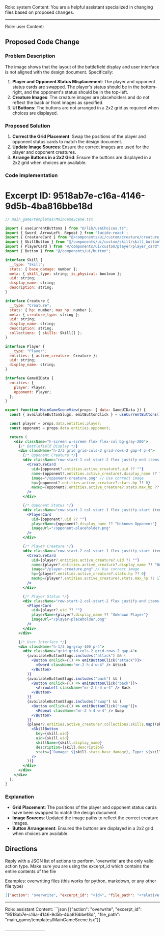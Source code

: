 Role: system
Content: You are a helpful assistant specialized in changing files based on proposed changes.
__________________
Role: user
Content: 
## Proposed Code Change
### Problem Description

The image shows that the layout of the battlefield display and user interface is not aligned with the design document. Specifically:

1. **Player and Opponent Status Misplacement**: The player and opponent status cards are swapped. The player's status should be in the bottom-right, and the opponent's status should be in the top-left.
2. **Creature Images**: The creature images are placeholders and do not reflect the back or front images as specified.
3. **UI Buttons**: The buttons are not arranged in a 2x2 grid as required when choices are displayed.

### Proposed Solution

1. **Correct the Grid Placement**: Swap the positions of the player and opponent status cards to match the design document.
2. **Update Image Sources**: Ensure the correct images are used for the player and opponent creatures.
3. **Arrange Buttons in a 2x2 Grid**: Ensure the buttons are displayed in a 2x2 grid when choices are available.

### Code Implementation

# Excerpt ID: 9518ab7e-c16a-4146-9d5b-4ba816bbe18d
```jsx
// main_game/templates/MainGameScene.tsx

import { useCurrentButtons } from "@/lib/useChoices.ts";
import { Sword, ArrowLeft, Repeat } from 'lucide-react';
import { CreatureCard } from "@/components/ui/custom/creature/creature_card";
import { SkillButton } from "@/components/ui/custom/skill/skill_button";
import { PlayerCard } from "@/components/ui/custom/player/player_card";
import { Button } from "@/components/ui/button";

interface Skill {
  __type: "Skill";
  stats: { base_damage: number };
  meta: { skill_type: string; is_physical: boolean };
  uid: string;
  display_name: string;
  description: string;
}

interface Creature {
  __type: "Creature";
  stats: { hp: number; max_hp: number };
  meta: { creature_type: string };
  uid: string;
  display_name: string;
  description: string;
  collections: { skills: Skill[] };
}

interface Player {
  __type: "Player";
  entities: { active_creature: Creature };
  uid: string;
  display_name: string;
}

interface GameUIData {
  entities: {
    player: Player;
    opponent: Player;
  };
}

export function MainGameSceneView(props: { data: GameUIData }) {
  const { availableButtonSlugs, emitButtonClick } = useCurrentButtons();

  const player = props.data.entities.player;
  const opponent = props.data.entities.opponent;

  return (
    <div className="h-screen w-screen flex flex-col bg-gray-200">
      {/* Battlefield Display */}
      <div className="h-2/3 grid grid-cols-2 grid-rows-2 gap-4 p-4">
        {/* Opponent Creature */}
        <div className="row-start-1 col-start-2 flex justify-end items-start">
          <CreatureCard
            uid={opponent?.entities.active_creature?.uid ?? ""}
            name={opponent?.entities.active_creature?.display_name ?? "Unknown"}
            image="/opponent-creature.png" // Use correct image
            hp={opponent?.entities.active_creature?.stats.hp ?? 0}
            maxHp={opponent?.entities.active_creature?.stats.max_hp ?? 1}
          />
        </div>

        {/* Opponent Status */}
        <div className="row-start-1 col-start-1 flex justify-start items-start">
          <PlayerCard
            uid={opponent?.uid ?? ""}
            playerName={opponent?.display_name ?? "Unknown Opponent"}
            imageUrl="/opponent-placeholder.png"
          />
        </div>

        {/* Player Creature */}
        <div className="row-start-2 col-start-1 flex justify-start items-end">
          <CreatureCard
            uid={player?.entities.active_creature?.uid ?? ""}
            name={player?.entities.active_creature?.display_name ?? "Unknown"}
            image="/player-creature.png" // Use correct image
            hp={player?.entities.active_creature?.stats.hp ?? 0}
            maxHp={player?.entities.active_creature?.stats.max_hp ?? 1}
          />
        </div>

        {/* Player Status */}
        <div className="row-start-2 col-start-2 flex justify-end items-end">
          <PlayerCard
            uid={player?.uid ?? ""}
            playerName={player?.display_name ?? "Unknown Player"}
            imageUrl="/player-placeholder.png"
          />
        </div>
      </div>

      {/* User Interface */}
      <div className="h-1/3 bg-gray-100 p-4">
        <div className="grid grid-cols-2 grid-rows-2 gap-4">
          {availableButtonSlugs.includes("attack") && (
            <Button onClick={() => emitButtonClick("attack")}>
              <Sword className="mr-2 h-4 w-4" /> Attack
            </Button>
          )}
          {availableButtonSlugs.includes("back") && (
            <Button onClick={() => emitButtonClick("back")}>
              <ArrowLeft className="mr-2 h-4 w-4" /> Back
            </Button>
          )}
          {availableButtonSlugs.includes("swap") && (
            <Button onClick={() => emitButtonClick("swap")}>
              <Repeat className="mr-2 h-4 w-4" /> Swap
            </Button>
          )}
          {player?.entities.active_creature?.collections.skills.map((skill) => (
            <SkillButton
              key={skill.uid}
              uid={skill.uid}
              skillName={skill.display_name}
              description={skill.description}
              stats={`Damage: ${skill.stats.base_damage}, Type: ${skill.meta.skill_type}`}
            />
          ))}
        </div>
      </div>
    </div>
  );
}
```

### Explanation

- **Grid Placement**: The positions of the player and opponent status cards have been swapped to match the design document.
- **Image Sources**: Updated the image paths to reflect the correct creature images.
- **Button Arrangement**: Ensured the buttons are displayed in a 2x2 grid when choices are available.

## Directions
Reply with a JSON list of actions to perform. 'overwrite' are the only valid action type. 
Make sure you are using the excerpt_id which contains the entire contents of the file

Examples:
overwriting files (this works for python, markdown, or any other file type)
```json output_example1
[{"action": "overwrite", "excerpt_id": "<id>", "file_path": "<relative file path>"}]
```

__________________
Role: assistant
Content: ```json
[{"action": "overwrite", "excerpt_id": "9518ab7e-c16a-4146-9d5b-4ba816bbe18d", "file_path": "main_game/templates/MainGameScene.tsx"}]
```
__________________
